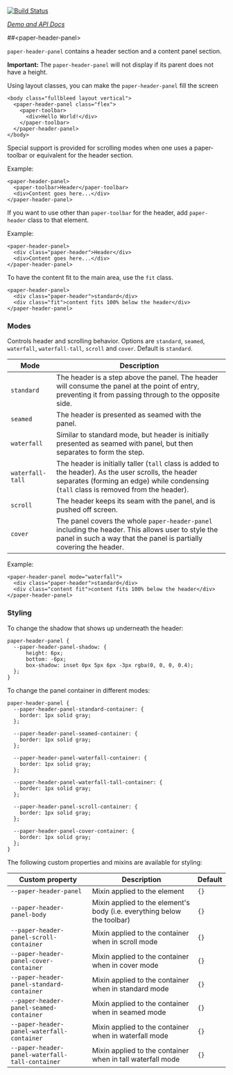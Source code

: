 
<!---

This README is automatically generated from the comments in these files:
paper-header-panel.html

Edit those files, and our readme bot will duplicate them over here!
Edit this file, and the bot will squash your changes :)

-->

[![Build Status](https://travis-ci.org/PolymerElements/paper-header-panel.svg?branch=master)](https://travis-ci.org/PolymerElements/paper-header-panel)

_[Demo and API Docs](https://elements.polymer-project.org/elements/paper-header-panel)_


##&lt;paper-header-panel&gt;


`paper-header-panel` contains a header section and a content panel section.

__Important:__ The `paper-header-panel` will not display if its parent does not have a height.

Using layout classes, you can make the `paper-header-panel` fill the screen

    <body class="fullbleed layout vertical">
      <paper-header-panel class="flex">
        <paper-toolbar>
          <div>Hello World!</div>
        </paper-toolbar>
      </paper-header-panel>
    </body>

Special support is provided for scrolling modes when one uses a paper-toolbar or equivalent for the
header section.

Example:

    <paper-header-panel>
      <paper-toolbar>Header</paper-toolbar>
      <div>Content goes here...</div>
    </paper-header-panel>

If you want to use other than `paper-toolbar` for the header, add `paper-header` class to that
element.

Example:

    <paper-header-panel>
      <div class="paper-header">Header</div>
      <div>Content goes here...</div>
    </paper-header-panel>

To have the content fit to the main area, use the `fit` class.

    <paper-header-panel>
      <div class="paper-header">standard</div>
      <div class="fit">content fits 100% below the header</div>
    </paper-header-panel>

### Modes

Controls header and scrolling behavior. Options are `standard`, `seamed`, `waterfall`, `waterfall-tall`, `scroll` and
`cover`. Default is `standard`.

Mode | Description
----------------|-------------
`standard` | The header is a step above the panel. The header will consume the panel at the point of entry, preventing it from passing through to the opposite side.
`seamed` | The header is presented as seamed with the panel.
`waterfall` | Similar to standard mode, but header is initially presented as seamed with panel, but then separates to form the step.
`waterfall-tall` | The header is initially taller (`tall` class is added to the header). As the user scrolls, the header separates (forming an edge) while condensing (`tall` class is removed from the header).
`scroll` | The header keeps its seam with the panel, and is pushed off screen.
`cover` | The panel covers the whole `paper-header-panel` including the header. This allows user to style the panel in such a way that the panel is partially covering the header.

Example:

    <paper-header-panel mode="waterfall">
      <div class="paper-header">standard</div>
      <div class="content fit">content fits 100% below the header</div>
    </paper-header-panel>


### Styling

To change the shadow that shows up underneath the header:

    paper-header-panel {
      --paper-header-panel-shadow: {
          height: 6px;
          bottom: -6px;
          box-shadow: inset 0px 5px 6px -3px rgba(0, 0, 0, 0.4);
      };
    }

To change the panel container in different modes:

    paper-header-panel {
      --paper-header-panel-standard-container: {
        border: 1px solid gray;
      };

      --paper-header-panel-seamed-container: {
        border: 1px solid gray;
      };

      --paper-header-panel-waterfall-container: {
        border: 1px solid gray;
      };

      --paper-header-panel-waterfall-tall-container: {
        border: 1px solid gray;
      };

      --paper-header-panel-scroll-container: {
        border: 1px solid gray;
      };

      --paper-header-panel-cover-container: {
        border: 1px solid gray;
      };
    }

The following custom properties and mixins are available for styling:

Custom property | Description | Default
----------------|-------------|----------
`--paper-header-panel` | Mixin applied to the element | `{}`
`--paper-header-panel-body` | Mixin applied to the element's body (i.e. everything below the toolbar) | `{}`
`--paper-header-panel-scroll-container` | Mixin applied to the container when in scroll mode | `{}`
`--paper-header-panel-cover-container` | Mixin applied to the container when in cover mode | `{}`
`--paper-header-panel-standard-container` | Mixin applied to the container when in standard mode | `{}`
`--paper-header-panel-seamed-container` | Mixin applied to the container when in seamed mode | `{}`
`--paper-header-panel-waterfall-container` | Mixin applied to the container when in waterfall mode | `{}`
`--paper-header-panel-waterfall-tall-container` | Mixin applied to the container when in tall waterfall mode | `{}`


